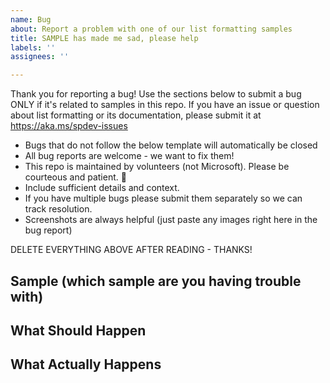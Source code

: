 ```yaml
---
name: Bug
about: Report a problem with one of our list formatting samples
title: SAMPLE has made me sad, please help
labels: ''
assignees: ''

---
```


Thank you for reporting a bug! Use the sections below to submit a bug ONLY if it's related to samples in this repo. If you have an issue or question about list formatting or its documentation, please submit it at https://aka.ms/spdev-issues

- Bugs that do not follow the below template will automatically be closed
- All bug reports are welcome - we want to fix them!
- This repo is maintained by volunteers (not Microsoft). Please be courteous and patient. 🙂
- Include sufficient details and context.
- If you have multiple bugs please submit them separately so we can track resolution.
- Screenshots are always helpful (just paste any images right here in the bug report)

DELETE EVERYTHING ABOVE AFTER READING - THANKS!

## Sample (which sample are you having trouble with)


## What Should Happen


## What Actually Happens
